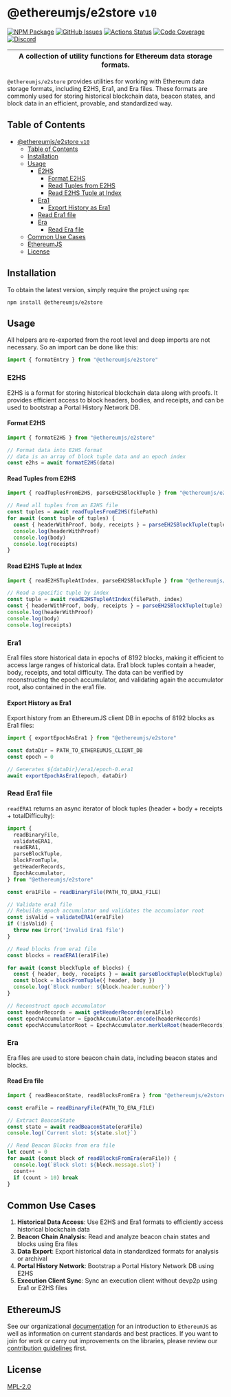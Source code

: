 # @ethereumjs/e2store `v10`

[![NPM Package][e2store-npm-badge]][e2store-npm-link]
[![GitHub Issues][e2store-issues-badge]][e2store-issues-link]
[![Actions Status][e2store-actions-badge]][e2store-actions-link]
[![Code Coverage][e2store-coverage-badge]][e2store-coverage-link]
[![Discord][discord-badge]][discord-link]

| A collection of utility functions for Ethereum data storage formats. |
| ------------------------------------------------------------------- |

`@ethereumjs/e2store` provides utilities for working with Ethereum data storage formats, including E2HS, Era1, and Era files. These formats are commonly used for storing historical blockchain data, beacon states, and block data in an efficient, provable, and standardized way.

## Table of Contents

- [@ethereumjs/e2store `v10`](#ethereumjse2store-v10)
  - [Table of Contents](#table-of-contents)
  - [Installation](#installation)
  - [Usage](#usage)
    - [E2HS](#e2hs)
      - [Format E2HS](#format-e2hs)
      - [Read Tuples from E2HS](#read-tuples-from-e2hs)
      - [Read E2HS Tuple at Index](#read-e2hs-tuple-at-index)
    - [Era1](#era1)
      - [Export History as Era1](#export-history-as-era1)
    - [Read Era1 file](#read-era1-file)
    - [Era](#era)
      - [Read Era file](#read-era-file)
  - [Common Use Cases](#common-use-cases)
  - [EthereumJS](#ethereumjs)
  - [License](#license)

## Installation

To obtain the latest version, simply require the project using `npm`:

```shell
npm install @ethereumjs/e2store
```

## Usage

All helpers are re-exported from the root level and deep imports are not necessary. So an import can be done like this:

```ts
import { formatEntry } from "@ethereumjs/e2store"
```

### E2HS

E2HS is a format for storing historical blockchain data along with proofs. It provides efficient access to block headers, bodies, and receipts, and can be used to bootstrap a Portal History Network DB.

#### Format E2HS

```ts
import { formatE2HS } from "@ethereumjs/e2store"

// Format data into E2HS format
// data is an array of block tuple data and an epoch index
const e2hs = await formatE2HS(data)
```

#### Read Tuples from E2HS

```ts
import { readTuplesFromE2HS, parseEH2SBlockTuple } from "@ethereumjs/e2store"

// Read all tuples from an E2HS file
const tuples = await readTuplesFromE2HS(filePath)
for await (const tuple of tuples) {
  const { headerWithProof, body, receipts } = parseEH2SBlockTuple(tuple)
  console.log(headerWithProof)
  console.log(body)
  console.log(receipts)
}
```

#### Read E2HS Tuple at Index

```ts
import { readE2HSTupleAtIndex, parseEH2SBlockTuple } from "@ethereumjs/e2store"

// Read a specific tuple by index
const tuple = await readE2HSTupleAtIndex(filePath, index)
const { headerWithProof, body, receipts } = parseEH2SBlockTuple(tuple)
console.log(headerWithProof)
console.log(body)
console.log(receipts)
```

### Era1

Era1 files store historical data in epochs of 8192 blocks, making it efficient to access large ranges of historical data.  Era1 block tuples contain a header, body, receipts, and total difficulty.  The data can be verified by reconstructing the epoch accumulator, and validating again the accumulator root, also contained in the era1 file.

#### Export History as Era1

Export history from an EthereumJS client DB in epochs of 8192 blocks as Era1 files:

```ts
import { exportEpochAsEra1 } from "@ethereumjs/e2store"

const dataDir = PATH_TO_ETHEREUMJS_CLIENT_DB
const epoch = 0

// Generates ${dataDir}/era1/epoch-0.era1
await exportEpochAsEra1(epoch, dataDir)
```

### Read Era1 file

`readERA1` returns an async iterator of block tuples (header + body + receipts + totalDifficulty):

```ts
import {
  readBinaryFile,
  validateERA1,
  readERA1,
  parseBlockTuple,
  blockFromTuple,
  getHeaderRecords,
  EpochAccumulator,
} from "@ethereumjs/e2store"

const era1File = readBinaryFile(PATH_TO_ERA1_FILE)

// Validate era1 file
// Rebuilds epoch accumulator and validates the accumulator root
const isValid = validateERA1(era1File)
if (!isValid) {
  throw new Error('Invalid Era1 file')
}

// Read blocks from era1 file
const blocks = readERA1(era1File)

for await (const blockTuple of blocks) {
  const { header, body, receipts } = await parseBlockTuple(blockTuple)
  const block = blockFromTuple({ header, body })
  console.log(`Block number: ${block.header.number}`)
}

// Reconstruct epoch accumulator
const headerRecords = await getHeaderRecords(era1File)
const epochAccumulator = EpochAccumulator.encode(headerRecords)
const epochAccumulatorRoot = EpochAccumulator.merkleRoot(headerRecords)
```

### Era

Era files are used to store beacon chain data, including beacon states and blocks.

#### Read Era file

```ts
import { readBeaconState, readBlocksFromEra } from "@ethereumjs/e2store"

const eraFile = readBinaryFile(PATH_TO_ERA_FILE)

// Extract BeaconState
const state = await readBeaconState(eraFile)
console.log(`Current slot: ${state.slot}`)

// Read Beacon Blocks from era file
let count = 0
for await (const block of readBlocksFromEra(eraFile)) {
  console.log(`Block slot: ${block.message.slot}`)
  count++
  if (count > 10) break
}
```

## Common Use Cases

1. **Historical Data Access**: Use E2HS and Era1 formats to efficiently access historical blockchain data
2. **Beacon Chain Analysis**: Read and analyze beacon chain states and blocks using Era files
3. **Data Export**: Export historical data in standardized formats for analysis or archival
4. **Portal History Network**: Bootstrap a Portal History Network DB using E2HS
5. **Execution Client Sync**: Sync an execution client without devp2p using Era1 or E2HS files

## EthereumJS

See our organizational [documentation](https://ethereumjs.readthedocs.io) for an introduction to `EthereumJS` as well as information on current standards and best practices. If you want to join for work or carry out improvements on the libraries, please review our [contribution guidelines](https://ethereumjs.readthedocs.io/en/latest/contributing.html) first.

## License

[MPL-2.0](<https://tldrlegal.com/license/mozilla-public-license-2.0-(mpl-2)>)

[e2store-npm-badge]: https://img.shields.io/npm/v/@ethereumjs/e2store.svg
[e2store-npm-link]: https://www.npmjs.org/package/@ethereumjs/e2store
[e2store-issues-badge]: https://img.shields.io/github/issues/ethereumjs/ethereumjs-monorepo/package:%20e2store?label=issues
[e2store-issues-link]: https://github.com/ethereumjs/ethereumjs-monorepo/issues?q=is%3Aopen+is%3Aissue+label%3A"package%3A+e2store"
[e2store-actions-badge]: https://github.com/ethereumjs/ethereumjs-monorepo/workflows/E2Store/badge.svg
[e2store-actions-link]: https://github.com/ethereumjs/ethereumjs-monorepo/actions?query=workflow%3A%22E2Store%22
[e2store-coverage-badge]: https://codecov.io/gh/ethereumjs/ethereumjs-monorepo/branch/master/graph/badge.svg?flag=e2store
[e2store-coverage-link]: https://codecov.io/gh/ethereumjs/ethereumjs-monorepo/tree/master/packages/e2store
[discord-badge]: https://img.shields.io/static/v1?logo=discord&label=discord&message=Join&color=blue
[discord-link]: https://discord.gg/TNwARpR
